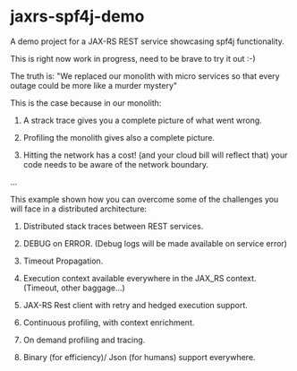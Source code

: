 # jaxrs-spf4j-demo
A demo project for  a JAX-RS REST service showcasing spf4j functionality.

This is right now work in progress, need to be brave to try it out :-)

The truth is: "We replaced our monolith with micro services so that every outage could be more like a murder mystery"

This is the case because in our monolith:

1) A strack trace gives you a complete picture of what went wrong.

2) Profiling the monolith gives also a complete picture.

3) Hitting the network has a cost! (and your cloud bill will reflect that)
 your code needs to be aware of the network boundary.

...


This example shown how you can overcome some of the challenges you will face in a distributed architecture:

1) Distributed stack traces between REST services.

2) DEBUG on ERROR. (Debug logs will be made available on service error)

3) Timeout Propagation.

4) Execution context available everywhere in the JAX_RS context. (Timeout, other baggage...)

5) JAX-RS Rest client with retry and hedged execution support.

6) Continuous profiling, with context enrichment.

7) On demand profiling and tracing.

8) Binary (for efficiency)/ Json (for humans) support everywhere.




